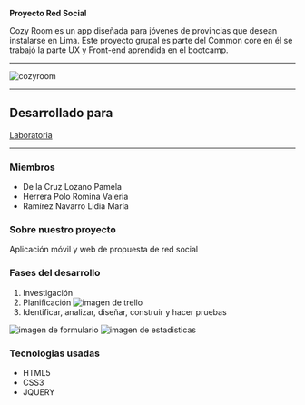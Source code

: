 **Proyecto Red Social**

Cozy Room es un app diseñada para jóvenes de provincias que desean instalarse en Lima. Este proyecto grupal es parte del Common core en él se trabajó la parte UX y Front-end aprendida en el bootcamp.

***

![cozyroom](https://user-images.githubusercontent.com/32309909/36388662-a18f86a2-156a-11e8-827b-62a34232c466.jpg)

***
## Desarrollado para 
[Laboratoria](http://laboratoria.la)


***

### Miembros
- De la Cruz Lozano Pamela
- Herrera Polo Romina Valeria
- Ramírez Navarro Lidia María

### Sobre nuestro proyecto
Aplicación móvil y web de propuesta de red social

### Fases del desarrollo
1. Investigación
2. Planificación
 ![imagen de trello]()
3. Identificar, analizar, diseñar, construir y hacer pruebas

 ![imagen de formulario]()
 ![imagen de estadisticas]()

### Tecnologias usadas
- HTML5
- CSS3
- JQUERY







